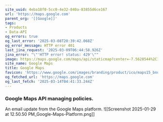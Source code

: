 ```yaml
---
site_uuid: 4eba18f0-5cc0-4e32-840a-83855d6ce167
url: 'https://maps.google.com'
parent_org: '[[Google]]'
tags:
- Products
- Data-API
og_errors: true
og_last_error: '2025-03-08T20:39:42.068Z'
og_error_message: HTTP error 401
last_jina_request: '2025-03-09T06:44:58.926Z'
jina_error: "\"'HTTP error! status: 429'\""
image: https://maps.google.com/maps/api/staticmap?center=-7.5628544%2C110.8148224&zoom=14&size=900x900&language=en&sensor=false&client=google-maps-frontend&signature=EYypi8iUTI52jV-MGhVF7Ps_1E4
site_name: Google Maps
title: Google Maps
favicon: 'https://www.google.com/images/branding/product/ico/maps15_bnuw3a_32dp.ico'
og_fetched_url: 'https://maps.google.com'
og_last_fetch: '2025-03-14T04:41:33.244Z'
---
```


### Google Maps API managing policies. 
An email update from the Google Maps platform.
![[Screenshot 2025-01-29 at 12.50.50 PM_Google-Maps-Platform.png]]
